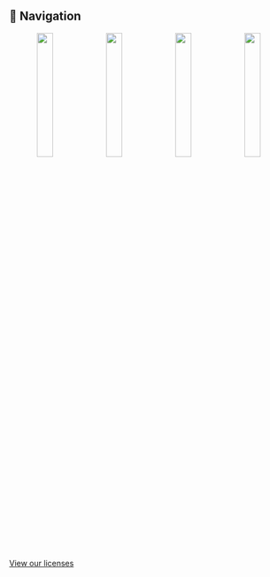 ## 🧭 Navigation
<p align="center"><a href="https://katorlys.github.io"><img width="24%" src="https://cdn.jsdelivr.net/gh/katorlys/.github/media/Home.png"></a> <a target="_blank" href="https://katorlys.github.io/projects.html"><img width="24%" src="https://cdn.jsdelivr.net/gh/katorlys/.github/media/Projects.png"></a> <a target="_blank" href="https://github.com/katorlys/HelpCenter/wiki"><img width="24%" src="https://cdn.jsdelivr.net/gh/katorlys/.github/media/Document.png"></a> <a target="_blank" href="https://katorlys.github.io/involving.html"><img width="24%" src="https://cdn.jsdelivr.net/gh/katorlys/.github/media/Get_involved.png"></a></p>
<a target="_blank" href="https://katorlys.github.io/license.html">View our licenses</a><br>

<!-- ## 📊 Statistics
<a href="https://github.com/katorlys"><img src="https://img.shields.io/badge/OWNER-Katorly-85ABFF?style=for-the-badge"></a> <a href="https://github.com/katorlys"><img src="https://badges.pufler.dev/repos/katorlys?style=for-the-badge&color=EE7379"></a> <a href="https://github.com/katorlys"><img src="https://img.shields.io/badge/FOUNDED-2020-brightgreen?style=for-the-badge"></a><br> -->
